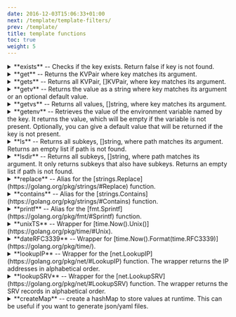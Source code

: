 ```yaml
---
date: 2016-12-03T15:06:33+01:00
next: /template/template-filters/
prev: /template/
title: template functions
toc: true
weight: 5
---
```


<details>
<summary> **exists** -- Checks if the key exists. Return false if key is not found.</summary>
```
{% if exists("/key") %}
    value: {{ getv ("/key") }}
{% endif %}
```
</details>

<details>
<summary> **get** -- Returns the KVPair where key matches its argument.</summary>
```
{% with get("/key") as dat %}
    key: {{dat.Key}}
    value: {{dat.Value}}
{% endwith %}
```
</details>

<details>
<summary> **gets** -- Returns all KVPair, []KVPair, where key matches its argument.</summary>
```
{% for i in gets("/*") %}
    key: {{i.Key}}
    value: {{i.Value}}
{% endfor %}
```
</details>

<details>
<summary> **getv** -- Returns the value as a string where key matches its argument or an optional default value.</summary>
```
value: {{ getv("/key") }}
```
#### With a default value
```
value: {{ getv("/key", "default_value") }}
```
</details>

<details>
<summary> **getvs** -- Returns all values, []string, where key matches its argument.</summary>
```
{% for value in getvs("/*") %}
    value: {{value}}
{% endfor %}
```
</details>

<details>
<summary> **getenv** -- Retrieves the value of the environment variable named by the key. It returns the value, which will be empty if the variable is not present. Optionally, you can give a default value that will be returned if the key is not present. </summary>
```
export HOSTNAME=`hostname`
```
```
hostname: {{getenv("HOSTNAME")}}
```
#### With a default value
```
ipaddr: {{ getenv("HOST_IP", "127.0.0.1") }}
```
</details>

<details>
<summary> **ls** -- Returns all subkeys, []string, where path matches its argument. Returns an empty list if path is not found. </summary>
```
{% for i in ls("/deis/services") %}
   value: {{i}}
{% endfor %}
```
</details>

<details>
<summary> **lsdir** -- Returns all subkeys, []string, where path matches its argument. It only returns subkeys that also have subkeys. Returns an empty list if path is not found. </summary>
```
{% for dir in lsdir("/deis/services") %}
   value: {{dir}}
{% endfor %}
```
</details>

<details>
<summary> **replace** -- Alias for the [strings.Replace](https://golang.org/pkg/strings/#Replace) function. </summary>
```
backend = {{ replace(getv("/services/backend/nginx"), "-", "_", -1) }}
```
</details>

<details>
<summary> **contains** -- Alias for the [strings.Contains](https://golang.org/pkg/strings/#Contains) function. </summary>
```
{% if contains(getv("/services/backend/nginx"), "something") %}
something
{% endif %}
```
</details>

<details>
<summary> **printf** -- Alias for the [fmt.Sprintf](https://golang.org/pkg/fmt/#Sprintf) function. </summary>
```
{{ getv (printf ("/config/%s/host_port", dir)) }}
```
</details>

<details>
<summary> **unixTS** -- Wrapper for [time.Now().Unix()](https://golang.org/pkg/time/#Unix). </summary>
```
{{ unixTS }}
```
</details>

<details>
<summary> **dateRFC3339** -- Wrapper for [time.Now().Format(time.RFC3339)](https://golang.org/pkg/time/). </summary>
```
{{ dateRFC3339 }}
```
</details>

<details>
<summary> **lookupIP** -- Wrapper for the [net.LookupIP](https://golang.org/pkg/net/#LookupIP) function. The wrapper returns the IP addresses in alphabetical order. </summary>
```
{% for ip in lookupIP("kube-master") %}
 {{ ip }}
{% endfor %}
```
</details>

<details>
<summary> **lookupSRV** -- Wrapper for the [net.LookupSRV](https://golang.org/pkg/net/#LookupSRV) function. The wrapper returns the SRV records in alphabetical order. </summary>
```
{% for srv in lookupSRV("xmpp-server", "tcp", "google.com") %}
  target: {{ srv.Target }}
  port: {{ srv.Port }}
  priority: {{ srv.Priority }}
  weight: {{ srv.Weight }}
{% endfor %}
```
</details>

<details>
<summary> **createMap** -- create a hashMap to store values at runtime. This can be useful if you want to generate json/yaml files. </summary>
```
{% set map = createMap() %}
{{  map.Set("Moin", "Hallo2") }}
{{  map.Set("Test", 105) }}
{{ map | toYAML }}

{% set map2 = createMap() %}
{{  map2.Set("Moin", "Hallo") }}
{{  map2.Set("Test", 300) }}
{{  map2.Set("anotherMap", map) }}
{{ map2 | toYAML }}
```
</details>

<details>
<summary> **createSet** -- create a Set to store values at runtime. This can be useful if you want to generate json/yaml files. </summary>
```
{% set s = createSet() %}
{{  s.Append("Moin") }}
{{  s.Append("Moin") }}
{{  s.Append("Hallo") }}
{{  s.Append(1) }}
{{ s | toYAML }}
```
</details>
